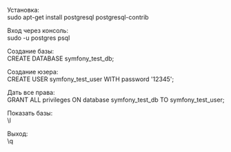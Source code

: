 <p>Установка:<br />
sudo apt-get install postgresql postgresql-contrib</p>


<p>Вход через консоль:<br />
sudo -u postgres psql</p>


<p>Создание базы:<br />
CREATE DATABASE symfony_test_db;</p>


<p>Создание юзера:<br />
CREATE USER symfony_test_user WITH password '12345';</p>


<p>Дать все права:<br />
GRANT ALL privileges ON database symfony_test_db TO symfony_test_user;</p>


<p>Показать базы:<br />
\l</p>


<p>Выход:<br />
\q</p>
